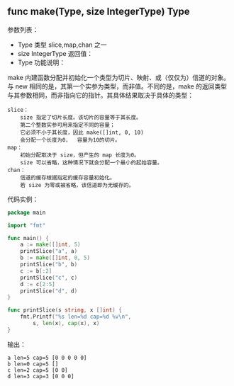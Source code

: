 ## func make(Type, size IntegerType) Type

参数列表：
- Type 类型 slice,map,chan 之一
- size IntegerType 
返回值：
- Type
功能说明：

make 内建函数分配并初始化一个类型为切片、映射、或（仅仅为）信道的对象。 与 new 相同的是，其第一个实参为类型，而非值。不同的是，make 的返回类型 与其参数相同，而非指向它的指针。其具体结果取决于具体的类型：

~~~
slice：
	size 指定了切片长度。该切片的容量等于其长度。
	第二个整数实参可用来指定不同的容量；
	它必须不小于其长度，因此 make([]int, 0, 10) 
	会分配一个长度为0，	容量为10的切片。
map：
	初始分配取决于 size，但产生的 map 长度为0。
	size 可以省略，这种情况下就会分配一个最小的起始容量。
chan：
	信道的缓存根据指定的缓存容量初始化。
	若 size 为零或被省略，该信道即为无缓存的。
~~~

代码实例：

~~~go
package main

import "fmt"

func main() {
    a := make([]int, 5)
    printSlice("a", a)
    b := make([]int, 0, 5)
    printSlice("b", b)
    c := b[:2]
    printSlice("c", c)
    d := c[2:5]
    printSlice("d", d)
}

func printSlice(s string, x []int) {
    fmt.Printf("%s len=%d cap=%d %v\n",
        s, len(x), cap(x), x)
}
~~~

输出：

~~~
a len=5 cap=5 [0 0 0 0 0]
b len=0 cap=5 []
c len=2 cap=5 [0 0]
d len=3 cap=3 [0 0 0]
~~~